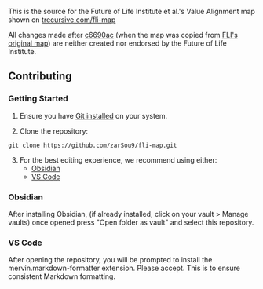 This is the source for the Future of Life Institute et al.'s Value Alignment map shown on [trecursive.com/fli-map](https://trecursive.com/fli-map)

All changes made after [c6690ac](https://github.com/zarSou9/fli-map/commit/c6690acf90f38df15341bf16bcd32ce5b32fd072) (when the map was copied from [FLI's original map](https://futureoflife.org/valuealignmentmap/)) are neither created nor endorsed by the Future of Life Institute.

## Contributing

### Getting Started

1. Ensure you have [Git installed](https://git-scm.com/book/en/v2/Getting-Started-Installing-Git) on your system.

2. Clone the repository:
   

```
git clone https://github.com/zarSou9/fli-map.git
```

3. For the best editing experience, we recommend using either:
   - [Obsidian](https://obsidian.md)
   - [VS Code](https://code.visualstudio.com)

### Obsidian

After installing Obsidian, (if already installed, click on your vault > Manage vaults) once opened press "Open folder as vault" and select this repository.

### VS Code

After opening the repository, you will be prompted to install the mervin.markdown-formatter extension. Please accept. This is to ensure consistent Markdown formatting.
